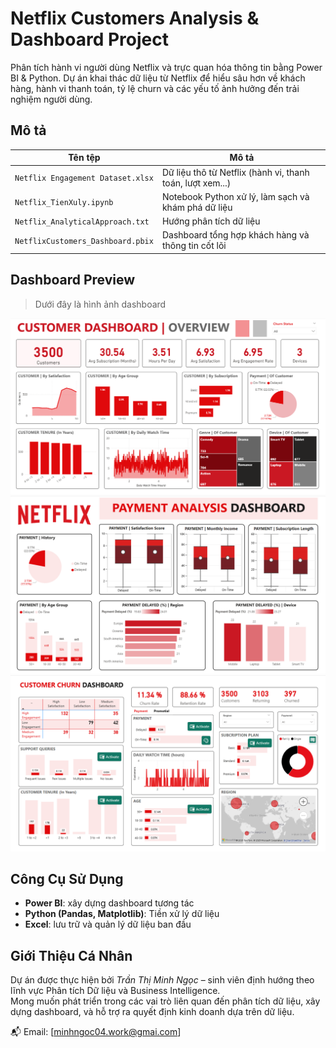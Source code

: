 # Netflix Customers Analysis & Dashboard Project

Phân tích hành vi người dùng Netflix và trực quan hóa thông tin bằng Power BI & Python. Dự án khai thác dữ liệu từ Netflix để hiểu sâu hơn về khách hàng, hành vi thanh toán, tỷ lệ churn và các yếu tố ảnh hưởng đến trải nghiệm người dùng.

## Mô tả

| Tên tệp | Mô tả |
|--------|-------|
| `Netflix Engagement Dataset.xlsx` | Dữ liệu thô từ Netflix (hành vi, thanh toán, lượt xem...) |
| `Netflix_TienXuly.ipynb` | Notebook Python xử lý, làm sạch và khám phá dữ liệu |
| `Netflix_AnalyticalApproach.txt` | Hướng phân tích dữ liệu |
| `NetflixCustomers_Dashboard.pbix` | Dashboard tổng hợp khách hàng và thông tin cốt lõi |


## Dashboard Preview

> Dưới đây là hình ảnh dashboard

![Overview](Netflix_Overview_Dashboard.png)  
![Payment](Netflix_Payment_Dashboard.png)
![Churn](Netflix_Churn_Dashboard.png)  

## Công Cụ Sử Dụng

- **Power BI**: xây dựng dashboard tương tác
- **Python (Pandas, Matplotlib)**: Tiền xử lý dữ liệu
- **Excel**: lưu trữ và quản lý dữ liệu ban đầu

## Giới Thiệu Cá Nhân

Dự án được thực hiện bởi *Trần Thị Minh Ngọc* – sinh viên định hướng theo lĩnh vực Phân tích Dữ liệu và Business Intelligence.  
Mong muốn phát triển trong các vai trò liên quan đến phân tích dữ liệu, xây dựng dashboard, và hỗ trợ ra quyết định kinh doanh dựa trên dữ liệu.

📬 Email: [minhngoc04.work@gmai.com]


